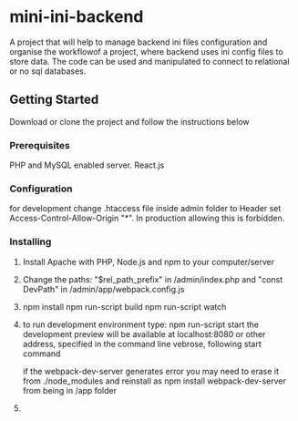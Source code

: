 # mini-ini-backend

A project that will help to manage backend ini files configuration and organise the workflowof a project, where backend uses ini config files to store data. The code can be used and manipulated to connect to relational or no sql databases. 

## Getting Started

Download or clone the project and follow the instructions below

### Prerequisites

PHP and MySQL enabled server. React.js

### Configuration

for development change .htaccess file inside admin folder to Header set Access-Control-Allow-Origin "*". In production allowing this is forbidden. 

### Installing

1. Install Apache with PHP, Node.js and npm to your computer/server

2. Change the paths: "$rel_path_prefix" in /admin/index.php and "const DevPath" in /admin/app/webpack.config.js

3. npm install
    npm run-script build
    npm run-script watch

4. to run development environment type: npm run-script start
    the development preview will be available at localhost:8080 or other address, specified in the command line vebrose, following start command

    if the webpack-dev-server generates error you may need to erase it from ./node_modules and reinstall as npm install webpack-dev-server from being in /app folder

5. 

